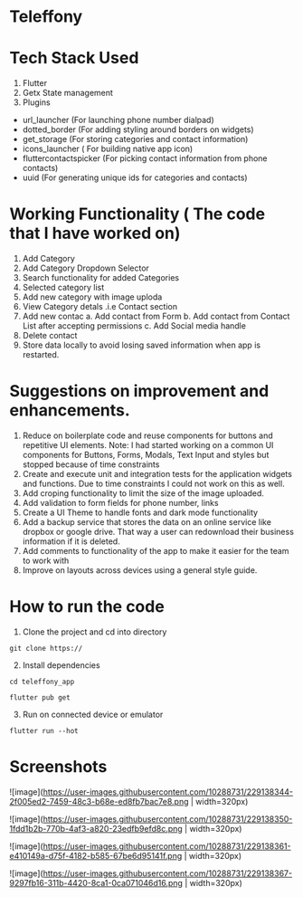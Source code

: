 # Teleffony

# Tech Stack Used
1. Flutter
2. Getx State management
3. Plugins
  - url_launcher (For launching phone number dialpad)
  - dotted_border (For adding styling around borders on widgets)
  - get_storage (For storing categories and contact information)
  - icons_launcher ( For building native app icon)
  - fluttercontactspicker (For picking contact information from phone contacts)
  - uuid (For generating unique ids for categories and contacts)


# Working Functionality ( The code that I have worked on)
1. Add Category
2. Add Category Dropdown Selector
3. Search functionality for added Categories
4. Selected category list
5. Add new category with image uploda
6. View Category detals .i.e Contact section
7. Add new contac
  a. Add contact from Form
  b. Add contact from Contact List after accepting permissions
  c. Add Social media handle
8. Delete contact
9. Store data locally to avoid losing saved information when app is restarted.

# Suggestions on improvement and enhancements.
1. Reduce on boilerplate code and reuse components for buttons and repetitive UI elements. Note: I had started working on a common UI components for Buttons, Forms, Modals, Text Input and styles but stopped because of time constraints
2. Create and execute unit and integration tests for the application widgets and functions. Due to time constraints I could not work on this as well.
3. Add croping functionality to limit the size of the image uploaded.
4. Add validation to form fields for phone number, links
5. Create a UI Theme to handle fonts and dark mode functionality
6. Add a backup service that stores the data on an online service like dropbox or google drive. That way a user can redownload their business information if it is deleted.
7. Add comments to functionality of the app to make it easier for the team to work with
8. Improve on layouts across devices using a general style guide. 

# How to run the code
1. Clone the project and cd into directory
```
git clone https://
```



2. Install dependencies
```
cd teleffony_app
```

```
flutter pub get
```

3. Run on connected device or emulator
```shell
flutter run --hot
```

# Screenshots

![image](https://user-images.githubusercontent.com/10288731/229138344-2f005ed2-7459-48c3-b68e-ed8fb7bac7e8.png | width=320px)

![image](https://user-images.githubusercontent.com/10288731/229138350-1fdd1b2b-770b-4af3-a820-23edfb9efd8c.png | width=320px)

![image](https://user-images.githubusercontent.com/10288731/229138361-e410149a-d75f-4182-b585-67be6d95141f.png | width=320px)

![image](https://user-images.githubusercontent.com/10288731/229138367-9297fb16-311b-4420-8ca1-0ca071046d16.png | width=320px)